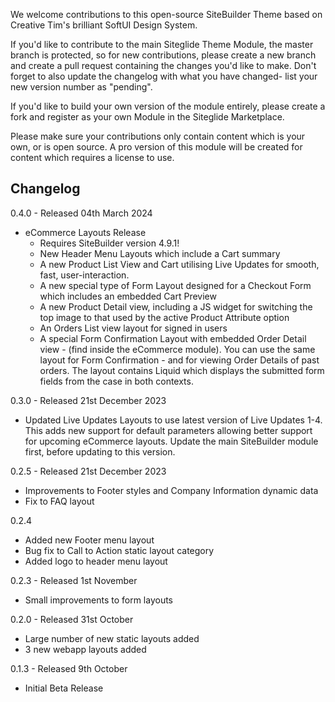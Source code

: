 We welcome contributions to this open-source SiteBuilder Theme based on Creative Tim's brilliant SoftUI Design System. 

If you'd like to contribute to the main Siteglide Theme Module, the master branch is protected, so for new contributions, please create a new branch and create a pull request containing the changes you'd like to make. Don't forget to also update the changelog with what you have changed- list your new version number as "pending".

If you'd like to build your own version of the module entirely, please create a fork and register as your own Module in the Siteglide Marketplace.

Please make sure your contributions only contain content which is your own, or is open source. A pro version of this module will be created for content which requires a license to use. 

## Changelog

0.4.0 - Released 04th March 2024

- eCommerce Layouts Release
  - Requires SiteBuilder version 4.9.1!
  - New Header Menu Layouts which include a Cart summary
  - A new Product List View and Cart utilising Live Updates for smooth, fast, user-interaction.
  - A new special type of Form Layout designed for a Checkout Form which includes an embedded Cart Preview
  - A new Product Detail view, including a JS widget for switching the top image to that used by the active Product Attribute option
  - An Orders List view layout for signed in users
  - A special Form Confirmation Layout with embedded Order Detail view - (find inside the eCommerce module). You can use the same layout for Form Confirmation - and for viewing Order Details of past orders. The layout contains Liquid which displays the submitted form fields from the case in both contexts.

0.3.0 - Released 21st December 2023

- Updated Live Updates Layouts to use latest version of Live Updates 1-4. This adds new support for default parameters allowing better support for upcoming eCommerce layouts. Update the main SiteBuilder module first, before updating to this version.

0.2.5 - Released 21st December 2023

- Improvements to Footer styles and Company Information dynamic data
- Fix to FAQ layout

0.2.4

- Added new Footer menu layout
- Bug fix to Call to Action static layout category
- Added logo to header menu layout

0.2.3 - Released 1st November

- Small improvements to form layouts

0.2.0 - Released 31st October

- Large number of new static layouts added
- 3 new webapp layouts added

0.1.3 - Released 9th October

- Initial Beta Release
